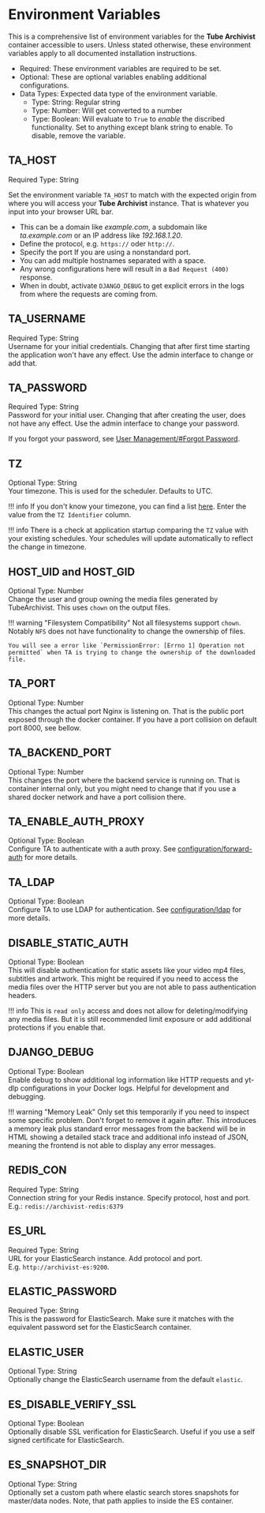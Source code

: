 # Environment Variables

This is a comprehensive list of environment variables for the **Tube Archivist** container accessible to users. Unless stated otherwise, these environment variables apply to all documented installation instructions.

- <span class="tag-alert">Required</span>: These environment variables are required to be set.
- <span class="tag-optional">Optional</span>: These are optional variables enabling additional configurations.
- Data Types: Expected data type of the environment variable.
    - <span class="tag-neutral">Type: String</span>: Regular string
    - <span class="tag-neutral">Type: Number</span>: Will get converted to a number
    - <span class="tag-neutral">Type: Boolean</span>: Will evaluate to `True` to _enable_ the discribed functionality. Set to anything except blank string to enable. To disable, remove the variable.

## TA_HOST
<span class="tag-alert">Required</span>
<span class="tag-neutral">Type: String</span>

Set the environment variable `TA_HOST` to match with the expected origin from where you will access your **Tube Archivist** instance. That is whatever you input into your browser URL bar.   

- This can be a domain like *example.com*, a subdomain like *ta.example.com* or an IP address like *192.168.1.20*.
- Define the protocol, e.g. `https://` oder `http://`.
- Specify the port If you are using a nonstandard port.
- You can add multiple hostnames separated with a space.
- Any wrong configurations here will result in a `Bad Request (400)` response.
- When in doubt, activate `DJANGO_DEBUG` to get explicit errors in the logs from where the requests are coming from.

## TA_USERNAME
<span class="tag-alert">Required</span>
<span class="tag-neutral">Type: String</span>  
Username for your initial credentials. Changing that after first time starting the application won't have any effect. Use the admin interface to change or add that.

## TA_PASSWORD
<span class="tag-alert">Required</span>
<span class="tag-neutral">Type: String</span>  
Password for your initial user. Changing that after creating the user, does not have any effect. Use the admin interface to change your password.

If you forgot your password, see [User Management/#Forgot Password](../users.md#forgot-password).

## TZ
<span class="tag-optional">Optional</span>
<span class="tag-neutral">Type: String</span>  
Your timezone. This is used for the scheduler. Defaults to UTC.

!!! info
    If you don't know your timezone, you can find a list [here](https://en.wikipedia.org/wiki/List_of_tz_database_time_zones#List). Enter the value from the `TZ Identifier` column. 

!!! info
    There is a check at application startup comparing the `TZ` value with your existing schedules. Your schedules will update automatically to reflect the change in timezone.

## HOST_UID and HOST_GID
<span class="tag-optional">Optional</span>
<span class="tag-neutral">Type: Number</span>  
Change the user and group owning the media files generated by TubeArchivist. This uses `chown` on the output files. 

!!! warning "Filesystem Compatibility"
	Not all filesystems support `chown`. Notably `NFS` does not have functionality to change the ownership of files.  

    You will see a error like `PermissionError: [Errno 1] Operation not permitted` when TA is trying to change the ownership of the downloaded file.

## TA_PORT
<span class="tag-optional">Optional</span>
<span class="tag-neutral">Type: Number</span>  
This changes the actual port Nginx is listening on. That is the public port exposed through the docker container. If you have a port collision on default port 8000, see bellow.

## TA_BACKEND_PORT
<span class="tag-optional">Optional</span>
<span class="tag-neutral">Type: Number</span>  
This changes the port where the backend service is running on. That is container internal only, but you might need to change that if you use a shared docker network and have a port collision there.

## TA_ENABLE_AUTH_PROXY
<span class="tag-optional">Optional</span>
<span class="tag-neutral">Type: Boolean</span>  
Configure TA to authenticate with a auth proxy. See [configuration/forward-auth](../configuration/forward-auth.md) for more details.

## TA_LDAP
<span class="tag-optional">Optional</span>
<span class="tag-neutral">Type: Boolean</span>  
Configure TA to use LDAP for authentication. See [configuration/ldap](../configuration/ldap.md) for more details.

## DISABLE_STATIC_AUTH
<span class="tag-optional">Optional</span>
<span class="tag-neutral">Type: Boolean</span>  
This will disable authentication for static assets like your video mp4 files, subtitles and artwork. This might be required if you need to access the media files over the HTTP server but you are not able to pass authentication headers.

!!! info
    This is `read only` access and does not allow for deleting/modifying any media files. But it is still recommended limit exposure or add additional protections if you enable that.

## DJANGO_DEBUG
<span class="tag-optional">Optional</span>
<span class="tag-neutral">Type: Boolean</span>  
Enable debug to show additional log information like HTTP requests and yt-dlp configurations in your Docker logs. Helpful for development and debugging.

!!! warning "Memory Leak"
    Only set this temporarily if you need to inspect some specific problem. Don't forget to remove it again after. This introduces a memory leak plus standard error messages from the backend will be in HTML showing a detailed stack trace and additional info instead of JSON, meaning the frontend is not able to display any error messages.

## REDIS_CON
<span class="tag-alert">Required</span>
<span class="tag-neutral">Type: String</span>  
Connection string for your Redis instance. Specify protocol, host and port.
E.g.: `redis://archivist-redis:6379`

## ES_URL
<span class="tag-alert">Required</span>
<span class="tag-neutral">Type: String</span>  
URL for your ElasticSearch instance. Add protocol and port.  
E.g. `http://archivist-es:9200`.

## ELASTIC_PASSWORD
<span class="tag-alert">Required</span>
<span class="tag-neutral">Type: String</span>  
This is the password for ElasticSearch. Make sure it matches with the equivalent password set for the ElasticSearch container.

## ELASTIC_USER
<span class="tag-optional">Optional</span>
<span class="tag-neutral">Type: String</span>  
Optionally change the ElasticSearch username from the default `elastic`.

## ES_DISABLE_VERIFY_SSL
<span class="tag-optional">Optional</span>
<span class="tag-neutral">Type: Boolean</span>  
Optionally disable SSL verification for ElasticSearch. Useful if you use a self signed certificate for ElasticSearch.

## ES_SNAPSHOT_DIR
<span class="tag-optional">Optional</span>
<span class="tag-neutral">Type: String</span>  
Optionally set a custom path where elastic search stores snapshots for master/data nodes. Note, that path applies to inside the ES container.
